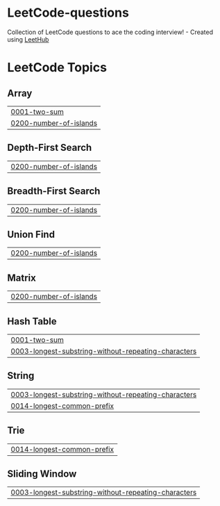 # LeetCode-questions
Collection of LeetCode questions to ace the coding interview! - Created using [LeetHub](https://github.com/QasimWani/LeetHub)

<!---LeetCode Topics Start-->
# LeetCode Topics
## Array
|  |
| ------- |
| [0001-two-sum](https://github.com/nicholasg2001/LeetCode/tree/master/0001-two-sum) |
| [0200-number-of-islands](https://github.com/nicholasg2001/LeetCode/tree/master/0200-number-of-islands) |
## Depth-First Search
|  |
| ------- |
| [0200-number-of-islands](https://github.com/nicholasg2001/LeetCode/tree/master/0200-number-of-islands) |
## Breadth-First Search
|  |
| ------- |
| [0200-number-of-islands](https://github.com/nicholasg2001/LeetCode/tree/master/0200-number-of-islands) |
## Union Find
|  |
| ------- |
| [0200-number-of-islands](https://github.com/nicholasg2001/LeetCode/tree/master/0200-number-of-islands) |
## Matrix
|  |
| ------- |
| [0200-number-of-islands](https://github.com/nicholasg2001/LeetCode/tree/master/0200-number-of-islands) |
## Hash Table
|  |
| ------- |
| [0001-two-sum](https://github.com/nicholasg2001/LeetCode/tree/master/0001-two-sum) |
| [0003-longest-substring-without-repeating-characters](https://github.com/nicholasg2001/LeetCode/tree/master/0003-longest-substring-without-repeating-characters) |
## String
|  |
| ------- |
| [0003-longest-substring-without-repeating-characters](https://github.com/nicholasg2001/LeetCode/tree/master/0003-longest-substring-without-repeating-characters) |
| [0014-longest-common-prefix](https://github.com/nicholasg2001/LeetCode/tree/master/0014-longest-common-prefix) |
## Trie
|  |
| ------- |
| [0014-longest-common-prefix](https://github.com/nicholasg2001/LeetCode/tree/master/0014-longest-common-prefix) |
## Sliding Window
|  |
| ------- |
| [0003-longest-substring-without-repeating-characters](https://github.com/nicholasg2001/LeetCode/tree/master/0003-longest-substring-without-repeating-characters) |
<!---LeetCode Topics End-->
